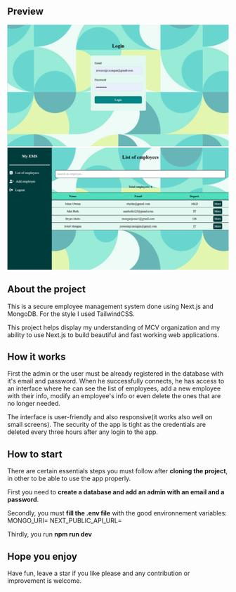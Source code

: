## Preview
<img alt="preview1" src="public/preview1.png" /> 
<img alt="preview2" src="public/preview2.png" /> 

## About the project
This is a secure employee management system done using Next.js and MongoDB. For the style I used TailwindCSS. 

This project helps display my understanding of MCV organization and my ability to use Next.js to build beautiful and fast working web applications.

## How it works
First the admin or the user must be already registered in the database with it's email and password. When he successfully connects, he has access to an interface where he can see the list of employees, add a new employee with their info, modify an employee's info or even delete the ones that are no longer needed.

The interface is user-friendly and also responsive(it works also well on small screens). The security of the app is tight as the credentials are deleted every three hours after any login to the app.

## How to start
There are certain essentials steps you must follow after **cloning the project**, in other to be able to use the app properly.

First you need to **create a database and add an admin with an email and a password**.

Secondly, you must **fill the .env file** with the good environnement variables:
MONGO_URI=
NEXT_PUBLIC_API_URL=

Thirdly, you run **npm run dev**

## Hope you enjoy
Have fun, leave a star if you like please and any contribution or improvement is welcome.
